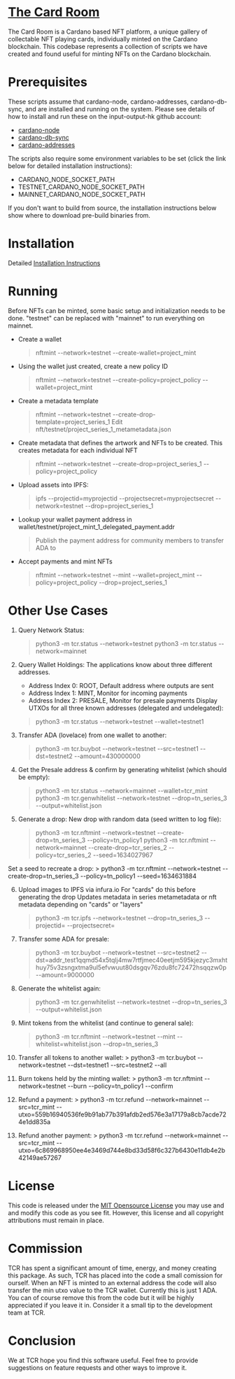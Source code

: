 # [The Card Room](https://thecardroom.io)

The Card Room is a Cardano based NFT platform, a unique gallery of collectable
NFT playing cards, individually minted on the Cardano blockchain.  This codebase
represents a collection of scripts we have created and found useful for minting
NFTs on the Cardano blockchain.


# Prerequisites

These scripts assume that cardano-node, cardano-addresses, cardano-db-sync, and
are installed and running on the system.  Please see details of
how to install and run these on the input-output-hk github account:
  - [cardano-node](https://github.com/input-output-hk/cardano-node)
  - [cardano-db-sync](https://github.com/input-output-hk/cardano-db-sync)
  - [cardano-addresses](https://github.com/input-output-hk/cardano-addresses)

The scripts also require some environment variables to be set (click the link
below for detailed installation instructions):
  - CARDANO_NODE_SOCKET_PATH
  - TESTNET_CARDANO_NODE_SOCKET_PATH
  - MAINNET_CARDANO_NODE_SOCKET_PATH

If you don't want to build from source, the installation instructions below show
where to download pre-build binaries from.


# Installation

  Detailed [Installation Instructions](INSTALL.md)


# Running

Before NFTs can be minted, some basic setup and initialization needs to be done.
"testnet" can be replaced with "mainnet" to run everything on mainnet.

  - Create a wallet
    > nftmint --network=testnet --create-wallet=project_mint

  - Using the wallet just created, create a new policy ID
    > nftmint --network=testnet --create-policy=project_policy --wallet=project_mint

  - Create a metadata template
    > nftmint --network=testnet --create-drop-template=project_series_1
    > Edit nft/testnet/project_series_1_metametadata.json

  - Create metadata that defines the artwork and NFTs to be created.  This creates
  metadata for each individual NFT
    > nftmint --network=testnet --create-drop=project_series_1 --policy=project_policy

  - Upload assets into IPFS:
    > ipfs --projectid=myprojectid --projectsecret=myprojectsecret --network=testnet --drop=project_series_1

  - Lookup your wallet payment address in wallet/testnet/project_mint_1_delegated_payment.addr
    > Publish the payment address for community members to transfer ADA to

  - Accept payments and mint NFTs
    > nftmint --network=testnet --mint --wallet=project_mint --policy=project_policy --drop=project_series_1

# Other Use Cases

1.  Query Network Status:
    > python3 -m tcr.status --network=testnet
    > python3 -m tcr.status --network=mainnet

2.  Query Wallet Holdings:
The applications know about three different addresses.
    * Address Index 0: ROOT, Default address where outputs are sent
    * Address Index 1: MINT, Monitor for incoming payments
    * Address Index 2: PRESALE, Monitor for presale payments
Display UTXOs for all three known addresses (delegated and undelegated):
    > python3 -m tcr.status --network=testnet --wallet=testnet1

3.  Transfer ADA (lovelace) from one wallet to another:
    > python3 -m tcr.buybot --network=testnet --src=testnet1 --dst=testnet2 --amount=430000000

4.  Get the Presale address & confirm by generating whitelist (which should be empty):
    > python3 -m tcr.status --network=mainnet --wallet=tcr_mint
    > python3 -m tcr.genwhitelist --network=testnet --drop=tn_series_3 --output=whitelist.json

5.  Generate a drop:
New drop with random data (seed written to log file):
    > python3 -m tcr.nftmint --network=testnet --create-drop=tn_series_3 --policy=tn_policy1
    > python3 -m tcr.nftmint --network=mainnet --create-drop=tcr_series_2 --policy=tcr_series_2 --seed=1634027967

Set a seed to recreate a drop:
    > python3 -m tcr.nftmint --network=testnet --create-drop=tn_series_3 --policy=tn_policy1 --seed=1634631884

6.  Upload images to IPFS via infura.io
For "cards" do this before generating the drop
Updates metadata in series metametadata or nft metadata depending on "cards" or "layers"
    > python3 -m tcr.ipfs --network=testnet --drop=tn_series_3 --projectid=<id> --projectsecret=<secret>

7.  Transfer some ADA for presale:
    > python3 -m tcr.buybot --network=testnet --src=testnet2 --dst=addr_test1qqmd54x5tqlj4mw7rtfjmec40eetjm595kjezyc3mxhthuy75v3zsngxtma9ul5efvwuut80dsgqv76zdu8fc72472hsqqzw0p --amount=9000000

8.  Generate the whitelist again:
    > python3 -m tcr.genwhitelist --network=testnet --drop=tn_series_3 --output=whitelist.json

9.  Mint tokens from the whitelist (and continue to general sale):
    > python3 -m tcr.nftmint --network=testnet --mint --whitelist=whitelist.json --drop=tn_series_3

10.  Transfer all tokens to another wallet:
    > python3 -m tcr.buybot --network=testnet --dst=testnet1 --src=testnet2 --all

11.  Burn tokens held by the minting wallet:
    > python3 -m tcr.nftmint --network=testnet --burn --policy=tn_policy1 --confirm

12.  Refund a payment:
    > python3 -m tcr.refund --network=mainnet --src=tcr_mint --utxo=559b16940536fe9b91ab77b391afdb2ed576e3a17179a8cb7acde724e1dd835a

13.  Refund another payment:
    > python3 -m tcr.refund --network=mainnet --src=tcr_mint --utxo=6c869968950ee4e3469d744e8bd33d58f6c327b6430e11db4e2b42149ae57267


# License

This code is released under the [MIT Opensource License](https://en.wikipedia.org/wiki/MIT_License)
you may use and and modify this code as you see fit.  However, this license and
all copyright attributions must remain in place.


# Commission

TCR has spent a significant amount of time, energy, and money creating this package.
As such, TCR has placed into the code a small comission for ourself.  When an NFT
is minted to an external address the code will also transfer the min utxo value to
the TCR wallet.  Currently this is just 1 ADA.  You can of course remove this
from the code but it will be highly appreciated if you leave it in.  Consider it
a small tip to the development team at TCR.


# Conclusion

We at TCR hope you find this software useful.  Feel free to provide suggestions
on feature requests and other ways to improve it.
